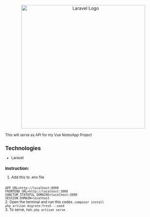 <p align="center"><a href="https://laravel.com" target="_blank"><img src="https://raw.githubusercontent.com/laravel/art/master/logo-lockup/5%20SVG/2%20CMYK/1%20Full%20Color/laravel-logolockup-cmyk-red.svg" width="400" alt="Laravel Logo"></a></p>
<small>This will serve as API for my Vue NotesApp Project

## Technologies

- Laravel

### Instruction:
1. Add this to .env file
<code>
APP_URL=http://localhost:8000
FRONTEND_URL=http://localhost:3000
SANCTUM_STATEFUL_DOMAINS=localhost:3000
SESSION_DOMAIN=localhost</code><br>
2.  Open the terminal and run this codes.
<code>composer install
php artisan migrate:fresh --seed</code><br>
3. To serve, run:
<code>php artisan serve</code>